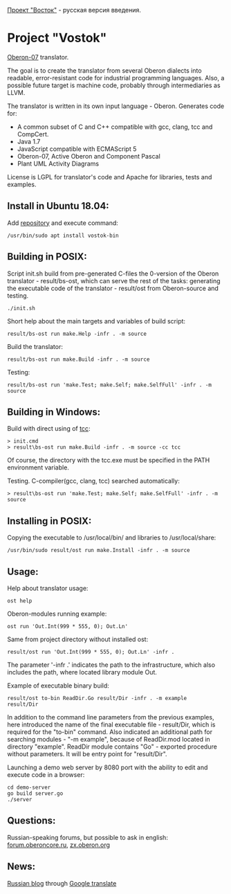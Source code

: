[Проект "Восток"](README-RU.md) - русская версия введения.

Project "Vostok"
==========================
[Oberon-07](documents/Language.md) translator.

The goal is to create the translator from several Oberon dialects into readable,
error-resistant code for industrial programming languages.
Also, a possible future target is machine code, probably through intermediaries
as LLVM.

The translator is written in its own input language - Oberon.
Generates code for:

  * A common subset of C and C++ compatible with gcc, clang, tcc and CompCert.
  * Java 1.7
  * JavaScript compatible with ECMAScript 5
  * Oberon-07, Active Oberon and Component Pascal
  * Plant UML Activity Diagrams

License is LGPL for translator's code and Apache for libraries, tests and
examples.

## Install in Ubuntu 18.04:
Add [repository](https://translate.google.com/translate?sl=ru&tl=en&u=https://wiki.oberon.org/repo) and execute command:

    /usr/bin/sudo apt install vostok-bin

## Building in POSIX:
Script init.sh build from pre-generated C-files the 0-version of the Oberon
translator - result/bs-ost, which can serve the rest of the tasks:
generating the executable code of the translator - result/ost from Oberon-source
and testing.

    ./init.sh

Short help about the main targets and variables of build script:

    result/bs-ost run make.Help -infr . -m source

Build the translator:

    result/bs-ost run make.Build -infr . -m source

Testing:

    result/bs-ost run 'make.Test; make.Self; make.SelfFull' -infr . -m source

## Building in Windows:

Build with direct using of [tcc](http://download.savannah.gnu.org/releases/tinycc/):

    > init.cmd
    > result\bs-ost run make.Build -infr . -m source -cc tcc

Of course, the directory with the tcc.exe must be specified in the PATH
environment variable.

Testing. C-compiler(gcc, clang, tcc) searched automatically:

    > result\bs-ost run 'make.Test; make.Self; make.SelfFull' -infr . -m source

## Installing in POSIX:
Copying the executable to /usr/local/bin/ and libraries to /usr/local/share:

    /usr/bin/sudo result/ost run make.Install -infr . -m source

## Usage:

Help about translator usage:

    ost help

Oberon-modules running example:

    ost run 'Out.Int(999 * 555, 0); Out.Ln'

Same from project directory without installed ost:

    result/ost run 'Out.Int(999 * 555, 0); Out.Ln' -infr .

The parameter '-infr .' indicates the path to the infrastructure, which also
includes the path, where located library module Out.

Example of executable binary build:

    result/ost to-bin ReadDir.Go result/Dir -infr . -m example
    result/Dir

In addition to the command line parameters from the previous examples, here
introduced the name of the final executable file - result/Dir, which is
required for the "to-bin" command. Also indicated an additional path for
searching modules - "-m example", because of ReadDir.mod located in directory
"example". ReadDir module contains "Go" - exported procedure without parameters.
It will be entry point for "result/Dir".

Launching a demo web server by 8080 port with the ability to edit and execute
code in a browser:

    cd demo-server
    go build server.go
    ./server

## Questions:
Russian-speaking forums, but possible to ask in english:
[forum.oberoncore.ru](https://forum.oberoncore.ru/viewtopic.php?f=115&t=6217),
[zx.oberon.org](https://zx.oberon.org/forum/viewtopic.php?f=117&t=297)

## News:
[Russian blog](https://vostok-space.blogspot.com/) through
[Google translate](https://translate.google.com/translate?sl=ru&tl=en&u=https://vostok-space.blogspot.com)
